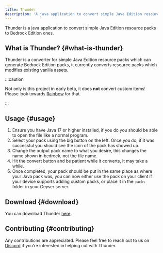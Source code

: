 ```yaml
---
title: Thunder
description: 'A java application to convert simple Java Edition resource packs to Bedrock Edition ones.'
---
```


Thunder is a java application to convert simple Java Edition resource packs to Bedrock Edition ones.

## What is Thunder? {#what-is-thunder}

Thunder is a converter for simple Java Edition resource packs which can generate Bedrock Edition packs, it currently converts resource packs which modifies existing vanilla assets.

:::caution

Not only is this project in early beta, it does **not** convert custom items! Please look towards [Rainbow](/wiki/other/rainbow) for that.

:::

## Usage {#usage}

1. Ensure you have Java 17 or higher installed, if you do you should be able to open the file like a normal program.
2. Select your pack using the big button on the left. Once you do, if it was successful you should see the icon of the pack has showed up.
3. Change the output pack name to what you desire, this changes the name shown in bedrock, not the file name.
4. Hit the convert button and be patient while it converts, it may take a while.
5. Once completed, your pack should be put in the same place as where your Java pack was, you can now either use the pack on your client if your device supports adding custom packs, or place it in the `packs` folder in your Geyser server.

## Download {#download} 

You can download Thunder [here](/download/?project=other-projects&thunder=expanded).

## Contributing {#contributing}

Any contributions are appreciated. Please feel free to reach out to us on [Discord](https://discord.gg/geysermc) if
you're interested in helping out with Thunder.

